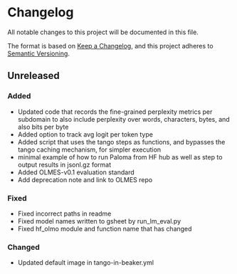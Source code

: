 # Changelog

All notable changes to this project will be documented in this file.

The format is based on [Keep a Changelog](https://keepachangelog.com/en/1.0.0/),
and this project adheres to [Semantic Versioning](https://semver.org/spec/v2.0.0.html).

## Unreleased

### Added

- Updated code that records the fine-grained perplexity metrics per subdomain to also include perplexity over words, characters, bytes, and also bits per byte
- Added option to track avg logit per token type
- Added script that uses the tango steps as functions, and bypasses the tango caching mechanism, for simpler execution
- minimal example of how to run Paloma from HF hub as well as step to output results in jsonl.gz format
- Added OLMES-v0.1 evaluation standard
- Add deprecation note and link to OLMES repo

### Fixed

- Fixed incorrect paths in readme
- Fixed model names written to gsheet by run_lm_eval.py
- Fixed hf_olmo module and function name that has changed

### Changed

- Updated default image in tango-in-beaker.yml
